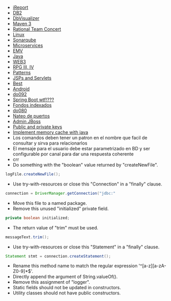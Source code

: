 - [iReport](./resources/20191206103334.md)
- [DB2](./resources/20200224113132.md)
- [DbVisualizer](./resources/20191209092829.md)
- [Maven 3](./resources/201911290928.md)
- [Rational Team Concert](./resources/201911281514.md)
- [Linux](./resources/20191220144243.md)
- [Sonarqube](./resources/20191121151011.md)
- [Microservices](./resources/microservices.md)
- [EMV](./resources/emv.md)
- [Java](./resources/20191120112223.md)
- [WEB3](./resources/20200123164041.md)
- [RPG III, IV](./resources/rpg.md)
- [Patterns](./resources/patterns.md)
- [JSPs and Servlets](./resources/jspservlets.md)
- [Best](./resources/best.md)
- [Android](https://github.com/ronald0009/Leeme/blob/master/resources/android.md)
- [do092](https://github.com/ronald0009/Leeme/blob/master/resources/do092.md)
- [Spring Boot wtf!???]()
- [Fondos indexados](https://github.com/ronald0009/Leeme/blob/master/resources/fi.md)
- [do080](https://github.com/ronald0009/Leeme/blob/master/resources/do080.md)
- [Nateo de puertos]()
- [Admin JBoss]()
- [Public and private keys]()
- [Implement memory cache with java]()
- Los comandos deben tener un patron en el nombre que facil de consultar y sirva para relacionarlos
- El mensaje para el usuario debe estar parametrizado en BD y ser configurable por canal para dar una respuesta coherente
- crr
- Do something with the "boolean" value returned by "createNewFile".
```java
logFile.createNewFile();
```
- Use try-with-resources or close this "Connection" in a "finally" clause.
```java
connection = DriverManager.getConnection("jdbc:" 
```
- Move this file to a named package.
- Remove this unused "initialized" private field.
```java
private boolean initialized;
```
- The return value of "trim" must be used.
```java
messageText.trim();
```
- Use try-with-resources or close this "Statement" in a "finally" clause.
```java
Statement stmt = connection.createStatement();
```
- Rename this method name to match the regular expression '^[a-z][a-zA-Z0-9]*$'.
- Directly append the argument of String.valueOf().
- Remove this assignment of "logger".
- Static fields should not be updated in constructors.
- Utility classes should not have public constructors.

